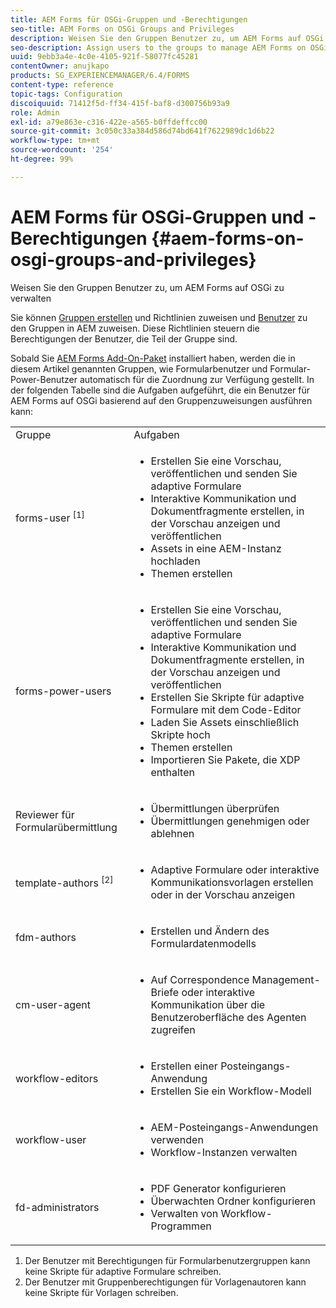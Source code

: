 ```yaml
---
title: AEM Forms für OSGi-Gruppen und -Berechtigungen
seo-title: AEM Forms on OSGi Groups and Privileges
description: Weisen Sie den Gruppen Benutzer zu, um AEM Forms auf OSGi zu verwalten
seo-description: Assign users to the groups to manage AEM Forms on OSGi
uuid: 9ebb3a4e-4c0e-4105-921f-58077fc45281
contentOwner: anujkapo
products: SG_EXPERIENCEMANAGER/6.4/FORMS
content-type: reference
topic-tags: Configuration
discoiquuid: 71412f5d-ff34-415f-baf8-d300756b93a9
role: Admin
exl-id: a79e863e-c316-422e-a565-b0ffdeffcc00
source-git-commit: 3c050c33a384d586d74bd641f7622989dc1d6b22
workflow-type: tm+mt
source-wordcount: '254'
ht-degree: 99%

---
```


# AEM Forms für OSGi-Gruppen und -Berechtigungen {#aem-forms-on-osgi-groups-and-privileges}

Weisen Sie den Gruppen Benutzer zu, um AEM Forms auf OSGi zu verwalten

Sie können [Gruppen erstellen](/help/sites-administering/user-group-ac-admin.md#group-administration) und Richtlinien zuweisen und [Benutzer](/help/sites-administering/user-group-ac-admin.md#user-administration) zu den Gruppen in AEM zuweisen. Diese Richtlinien steuern die Berechtigungen der Benutzer, die Teil der Gruppe sind.

Sobald Sie [AEM Forms Add-On-Paket](/help/forms/using/installing-configuring-aem-forms-osgi.md) installiert haben, werden die in diesem Artikel genannten Gruppen, wie Formularbenutzer und Formular-Power-Benutzer automatisch für die Zuordnung zur Verfügung gestellt. In der folgenden Tabelle sind die Aufgaben aufgeführt, die ein Benutzer für AEM Forms auf OSGi basierend auf den Gruppenzuweisungen ausführen kann:

<table> 
 <tbody>
  <tr>
   <td>Gruppe</td> 
   <td>Aufgaben</td> 
  </tr>
  <tr>
   <td>forms-user <sup>[1]</sup></td> 
   <td>
    <ul> 
     <li>Erstellen Sie eine Vorschau, veröffentlichen und senden Sie adaptive Formulare</li> 
     <li>Interaktive Kommunikation und Dokumentfragmente erstellen, in der Vorschau anzeigen und veröffentlichen</li> 
     <li>Assets in eine AEM-Instanz hochladen</li> 
     <li>Themen erstellen</li> 
    </ul> </td> 
  </tr>
  <tr>
   <td>forms-power-users</td> 
   <td>
    <ul> 
     <li>Erstellen Sie eine Vorschau, veröffentlichen und senden Sie adaptive Formulare</li> 
     <li>Interaktive Kommunikation und Dokumentfragmente erstellen, in der Vorschau anzeigen und veröffentlichen</li> 
     <li>Erstellen Sie Skripte für adaptive Formulare mit dem Code-Editor</li> 
     <li>Laden Sie Assets einschließlich Skripte hoch</li> 
     <li>Themen erstellen</li> 
     <li>Importieren Sie Pakete, die XDP enthalten</li> 
    </ul> </td> 
  </tr>
  <tr>
   <td>Reviewer für Formularübermittlung</td> 
   <td>
    <ul> 
     <li>Übermittlungen überprüfen</li> 
     <li>Übermittlungen genehmigen oder ablehnen</li> 
    </ul> </td> 
  </tr>
  <tr>
   <td>template-authors <sup>[2]</sup></td> 
   <td>
    <ul> 
     <li>Adaptive Formulare oder interaktive Kommunikationsvorlagen erstellen oder in der Vorschau anzeigen</li> 
    </ul> </td> 
  </tr>
  <tr>
   <td><p>fdm-authors</p> </td> 
   <td>
    <ul> 
     <li>Erstellen und Ändern des Formulardatenmodells</li> 
    </ul> </td> 
  </tr>
  <tr>
   <td>cm-user-agent</td> 
   <td>
    <ul> 
     <li>Auf Correspondence Management-Briefe oder interaktive Kommunikation über die Benutzeroberfläche des Agenten zugreifen</li> 
    </ul> </td> 
  </tr>
  <tr>
   <td><p>workflow-editors</p> </td> 
   <td>
    <ul> 
     <li>Erstellen einer Posteingangs-Anwendung</li> 
     <li>Erstellen Sie ein Workflow-Modell</li> 
    </ul> </td> 
  </tr>
  <tr>
   <td>workflow-user</td> 
   <td>
    <ul> 
     <li>AEM-Posteingangs-Anwendungen verwenden</li> 
     <li>Workflow-Instanzen verwalten</li> 
    </ul> </td> 
  </tr>
  <tr>
   <td>fd-administrators</td> 
   <td>
    <ul> 
     <li>PDF Generator konfigurieren</li> 
     <li>Überwachten Ordner konfigurieren</li> 
     <li>Verwalten von Workflow-Programmen</li> 
    </ul> </td> 
  </tr>
 </tbody>
</table>

1. Der Benutzer mit Berechtigungen für Formularbenutzergruppen kann keine Skripte für adaptive Formulare schreiben.
1. Der Benutzer mit Gruppenberechtigungen für Vorlagenautoren kann keine Skripte für Vorlagen schreiben.
